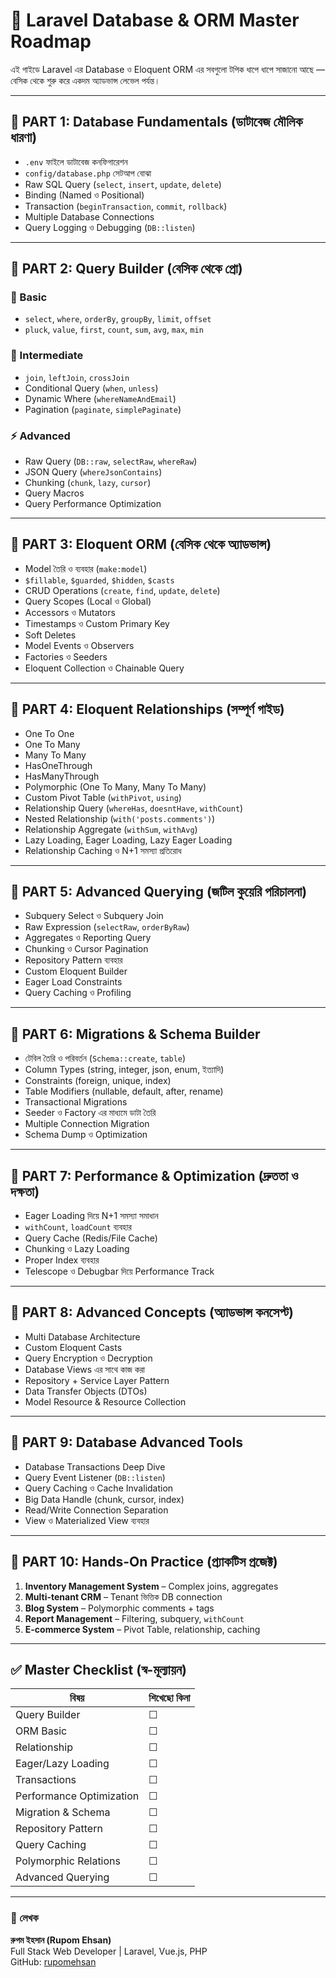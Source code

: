 # 🧠 Laravel Database & ORM Master Roadmap 

এই গাইডে Laravel এর Database ও Eloquent ORM এর সবগুলো টপিক ধাপে ধাপে সাজানো আছে — বেসিক থেকে শুরু করে একদম অ্যাডভান্স লেভেল পর্যন্ত।

---

## 🔹 PART 1: Database Fundamentals (ডাটাবেজ মৌলিক ধারণা)

-   `.env` ফাইলে ডাটাবেজ কনফিগারেশন
-   `config/database.php` সেটআপ বোঝা
-   Raw SQL Query (`select`, `insert`, `update`, `delete`)
-   Binding (Named ও Positional)
-   Transaction (`beginTransaction`, `commit`, `rollback`)
-   Multiple Database Connections
-   Query Logging ও Debugging (`DB::listen`)

---

## 🔹 PART 2: Query Builder (বেসিক থেকে প্রো)

### 🧩 Basic

-   `select`, `where`, `orderBy`, `groupBy`, `limit`, `offset`
-   `pluck`, `value`, `first`, `count`, `sum`, `avg`, `max`, `min`

### 🧠 Intermediate

-   `join`, `leftJoin`, `crossJoin`
-   Conditional Query (`when`, `unless`)
-   Dynamic Where (`whereNameAndEmail`)
-   Pagination (`paginate`, `simplePaginate`)

### ⚡ Advanced

-   Raw Query (`DB::raw`, `selectRaw`, `whereRaw`)
-   JSON Query (`whereJsonContains`)
-   Chunking (`chunk`, `lazy`, `cursor`)
-   Query Macros
-   Query Performance Optimization

---

## 🔹 PART 3: Eloquent ORM (বেসিক থেকে অ্যাডভান্স)

-   Model তৈরি ও ব্যবহার (`make:model`)
-   `$fillable`, `$guarded`, `$hidden`, `$casts`
-   CRUD Operations (`create`, `find`, `update`, `delete`)
-   Query Scopes (Local ও Global)
-   Accessors ও Mutators
-   Timestamps ও Custom Primary Key
-   Soft Deletes
-   Model Events ও Observers
-   Factories ও Seeders
-   Eloquent Collection ও Chainable Query

---

## 🔹 PART 4: Eloquent Relationships (সম্পূর্ণ গাইড)

-   One To One
-   One To Many
-   Many To Many
-   HasOneThrough
-   HasManyThrough
-   Polymorphic (One To Many, Many To Many)
-   Custom Pivot Table (`withPivot`, `using`)
-   Relationship Query (`whereHas`, `doesntHave`, `withCount`)
-   Nested Relationship (`with('posts.comments')`)
-   Relationship Aggregate (`withSum`, `withAvg`)
-   Lazy Loading, Eager Loading, Lazy Eager Loading
-   Relationship Caching ও N+1 সমস্যা প্রতিরোধ

---

## 🔹 PART 5: Advanced Querying (জটিল কুয়েরি পরিচালনা)

-   Subquery Select ও Subquery Join
-   Raw Expression (`selectRaw`, `orderByRaw`)
-   Aggregates ও Reporting Query
-   Chunking ও Cursor Pagination
-   Repository Pattern ব্যবহার
-   Custom Eloquent Builder
-   Eager Load Constraints
-   Query Caching ও Profiling

---

## 🔹 PART 6: Migrations & Schema Builder

-   টেবিল তৈরি ও পরিবর্তন (`Schema::create`, `table`)
-   Column Types (string, integer, json, enum, ইত্যাদি)
-   Constraints (foreign, unique, index)
-   Table Modifiers (nullable, default, after, rename)
-   Transactional Migrations
-   Seeder ও Factory এর মাধ্যমে ডাটা তৈরি
-   Multiple Connection Migration
-   Schema Dump ও Optimization

---

## 🔹 PART 7: Performance & Optimization (দ্রুততা ও দক্ষতা)

-   Eager Loading দিয়ে N+1 সমস্যা সমাধান
-   `withCount`, `loadCount` ব্যবহার
-   Query Cache (Redis/File Cache)
-   Chunking ও Lazy Loading
-   Proper Index ব্যবহার
-   Telescope ও Debugbar দিয়ে Performance Track

---

## 🔹 PART 8: Advanced Concepts (অ্যাডভান্স কনসেপ্ট)

-   Multi Database Architecture
-   Custom Eloquent Casts
-   Query Encryption ও Decryption
-   Database Views এর সাথে কাজ করা
-   Repository + Service Layer Pattern
-   Data Transfer Objects (DTOs)
-   Model Resource & Resource Collection

---

## 🔹 PART 9: Database Advanced Tools

-   Database Transactions Deep Dive
-   Query Event Listener (`DB::listen`)
-   Query Caching ও Cache Invalidation
-   Big Data Handle (chunk, cursor, index)
-   Read/Write Connection Separation
-   View ও Materialized View ব্যবহার

---

## 🔹 PART 10: Hands-On Practice (প্র্যাকটিস প্রজেক্ট)

1. **Inventory Management System** – Complex joins, aggregates
2. **Multi-tenant CRM** – Tenant ভিত্তিক DB connection
3. **Blog System** – Polymorphic comments + tags
4. **Report Management** – Filtering, subquery, `withCount`
5. **E-commerce System** – Pivot Table, relationship, caching

---

## ✅ Master Checklist (স্ব-মূল্যায়ন)

| বিষয়                     | শিখেছো কিনা |
| ------------------------ | ----------- |
| Query Builder            | ☐           |
| ORM Basic                | ☐           |
| Relationship             | ☐           |
| Eager/Lazy Loading       | ☐           |
| Transactions             | ☐           |
| Performance Optimization | ☐           |
| Migration & Schema       | ☐           |
| Repository Pattern       | ☐           |
| Query Caching            | ☐           |
| Polymorphic Relations    | ☐           |
| Advanced Querying        | ☐           |

---

### 📘 লেখক

**রুপম ইহসান (Rupom Ehsan)**  
Full Stack Web Developer | Laravel, Vue.js, PHP  
GitHub: [rupomehsan](https://github.com/rupomehsan)
